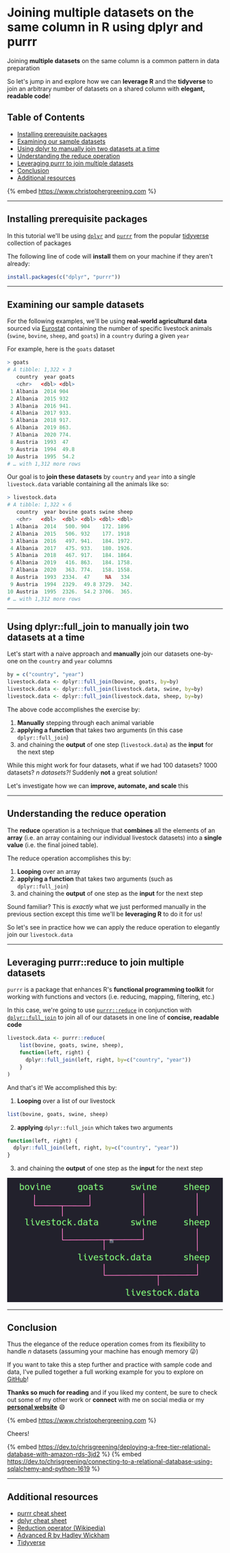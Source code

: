 # Joining multiple datasets on the same column in R using dplyr and purrr

Joining **multiple datasets** on the same column is a common pattern in data preparation

So let's jump in and explore how we can **leverage R** and the **tidyverse** to join an arbitrary number of datasets on a shared column with **elegant, readable code**!

## Table of Contents 
- [Installing prerequisite packages](#installing-prerequisite-packages)
- [Examining our sample datasets](#examining-our-sample-datasets)
- [Using dplyr to manually join two datasets at a time](#using-dplyr)
- [Understanding the reduce operation](#understanding-the-reduce-operation)
- [Leveraging purrr to join multiple datasets](#leveraging-purrr-reduce)
- [Conclusion](#conclusion)
- [Additional resources](#additional-resources)

{% embed https://www.christophergreening.com %}

---

## Installing prerequisite packages
<a src="#installing-prerequisite-packages"></a>

In this tutorial we'll be using [`dplyr`](https://dplyr.tidyverse.org/) and [`purrr`](https://purrr.tidyverse.org/) from the popular [tidyverse](https://www.tidyverse.org/) collection of packages

The following line of code will **install** them on your machine if they aren't already:

```R
install.packages(c("dplyr", "purrr"))
```

---

## Examining our sample datasets
<a src="#examining-our-sample-datasets"></a>

For the following examples, we'll be using **real-world agricultural data** sourced via [Eurostat](https://ec.europa.eu/eurostat) containing the number of specific livestock animals (`swine`, `bovine`, `sheep`, and `goats`) in a `country` during a given `year`

For example, here is the `goats` dataset
```R
> goats
# A tibble: 1,322 × 3
   country  year goats
   <chr>   <dbl> <dbl>
 1 Albania  2014 904
 2 Albania  2015 932
 3 Albania  2016 941.
 4 Albania  2017 933.
 5 Albania  2018 917.
 6 Albania  2019 863.
 7 Albania  2020 774.
 8 Austria  1993  47
 9 Austria  1994  49.8
10 Austria  1995  54.2
# … with 1,312 more rows
```

Our goal is to **join these datasets** by `country` and `year` into a single `livestock.data` variable containing all the animals like so:

```R
> livestock.data
# A tibble: 1,322 × 6
   country  year bovine goats swine sheep
   <chr>   <dbl>  <dbl> <dbl> <dbl> <dbl>
 1 Albania  2014   500. 904    172. 1896
 2 Albania  2015   506. 932    177. 1918
 3 Albania  2016   497. 941.   184. 1972.
 4 Albania  2017   475. 933.   180. 1926.
 5 Albania  2018   467. 917.   184. 1864.
 6 Albania  2019   416. 863.   184. 1758.
 7 Albania  2020   363. 774.   158. 1558.
 8 Austria  1993  2334.  47     NA   334
 9 Austria  1994  2329.  49.8 3729.  342.
10 Austria  1995  2326.  54.2 3706.  365.
# … with 1,312 more rows
```

---

## Using dplyr::full_join to manually join two datasets at a time
<a src="#using-dplyr"></a>

Let's start with a naive approach and **manually** join our datasets one-by-one on the `country` and `year` columns

```R
by = c("country", "year")
livestock.data <- dplyr::full_join(bovine, goats, by=by)
livestock.data <- dplyr::full_join(livestock.data, swine, by=by)
livestock.data <- dplyr::full_join(livestock.data, sheep, by=by)
```

The above code accomplishes the exercise by:
1. **Manually** stepping through each animal variable
2. **applying a function** that takes two arguments (in this case `dplyr::full_join`)
3. and chaining the **output** of one step (`livestock.data`) as the **input** for the next step

While this might work for four datasets, what if we had 100 datasets? 1000 datasets? _n datasets?!_ Suddenly **not** a great solution! 

Let's investigate how we can **improve, automate, and scale** this

---

## Understanding the reduce operation
<a src="#understanding-the-reduce-operation"></a> 

The **reduce** operation is a technique that **combines** all the elements of an **array** (i.e. an array containing our individual livestock datasets) into a **single value** (i.e. the final joined table).   

The reduce operation accomplishes this by:
1. **Looping** over an array
2. **applying a function** that takes two arguments (such as `dplyr::full_join`) 
3. and chaining the **output** of one step as the **input** for the next step

Sound familiar? This is *exactly* what we just performed manually in the previous section except this time we'll be **leveraging R** to do it for us! 

So let's see in practice how we can apply the reduce operation to elegantly join our `livestock.data`

---

## Leveraging purrr::reduce to join multiple datasets
<a src="#leveraging-purrr-reduce"></a>

`purrr` is a package that enhances R's **functional programming toolkit** for working with functions and vectors (i.e. reducing, mapping, filtering, etc.)

In this case, we're going to use [`purrr::reduce`](https://purrr.tidyverse.org/reference/reduce.html) in conjunction with [`dplyr::full_join`](https://dplyr.tidyverse.org/reference/mutate-joins.html) to join all of our datasets in one line of **concise, readable code**

```R
livestock.data <- purrr::reduce(
    list(bovine, goats, swine, sheep),
    function(left, right) {
      dplyr::full_join(left, right, by=c("country", "year"))
    }
)
```

And that's it! We accomplished this by:

1. **Looping** over a list of our livestock
```R
list(bovine, goats, swine, sheep)
```
2. **applying** `dplyr::full_join` which takes two arguments 

```R
function(left, right) {
  dplyr::full_join(left, right, by=c("country", "year"))
}
```

3. and chaining the **output** of one step as the **input** for the next step

![Image showing the different datasets joining together in a hierarchical chain that starts with bovine and goats joining into livestock.data, livestock.data joining with swine, and livestock.data finally joining with sheep](media/join_image.PNG)

---

## Conclusion
<a src="#conclusion"></a>

Thus the elegance of the reduce operation comes from its flexibility to handle _n_ datasets (assuming your machine has enough memory :stuck_out_tongue_winking_eye:)

If you want to take this a step further and practice with sample code and data, I've pulled together a full working example for you to explore on [GitHub](https://github.com/chris-greening/chris-greening-blog/blob/main/posts/Performing%20multiple%20joins%20in%20R%20using%20dplyr%20and%20purrr/code/sample_code.R)!

**Thanks so much for reading** and if you liked my content, be sure to check out some of my other work or **connect** with me on social media or my [**personal website**](https://www.christophergreening.com/) :smile: 

{% embed https://www.christophergreening.com %}

Cheers!

{% embed https://dev.to/chrisgreening/deploying-a-free-tier-relational-database-with-amazon-rds-3jd2 %}
{% embed https://dev.to/chrisgreening/connecting-to-a-relational-database-using-sqlalchemy-and-python-1619 %} 

---

## Additional resources
<a src="#additional-resources"></a>

- [purrr cheat sheet](https://github.com/rstudio/cheatsheets/blob/main/purrr.pdf)
- [dplyr cheat sheet](https://www.rstudio.com/wp-content/uploads/2015/02/data-wrangling-cheatsheet.pdf)
- [Reduction operator (Wikipedia)](https://en.wikipedia.org/wiki/Reduction_operator)
- [Advanced R by Hadley Wickham](https://adv-r.hadley.nz/functionals.html#reduce)
- [Tidyverse](https://www.tidyverse.org/)